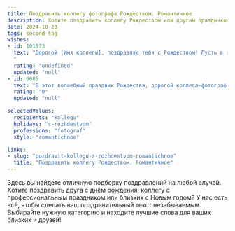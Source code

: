 ```yaml
---
title: Поздравить коллегу фотографа Рождеством. Романтичное
description: Хотите поздравить коллегу Рождеством или другим праздником? Наш ИИ создаст незабываемое поздравление, а вы обязательно выделитесь среди других.  
date: 2024-10-23
tags: second tag
wishes:
- id: 101573
  text: "Дорогой [Имя коллеги], поздравляю тебя с Рождеством! Пусть в этот светлый праздник в твою жизнь войдет волшебство, а каждый снимок, словно рождественская сказка, будет наполнен теплотой, любовью и неповторимым очарованием. Желаю тебе вдохновения, которое будет сиять ярче всех рождественских огней, и пусть каждый кадр станет шедевром, отражающим красоту мира и неповторимость момента.  Счастливого Рождества!
  "
  rating: "undefined"
  updated: "null"
- id: 6685
  text: "В этот волшебный праздник Рождества, дорогой коллега-фотограф, позвольте мне пожелать вам, чтобы каждый запечатлённый вами кадр сиял теплом очага. Пусть ваши снимки станут маленькими историями, наполненными светом и любовью. Желаю, чтобы объектив вашей камеры ловил самые трогательные моменты, а ваши фотографии дарили радость и вдохновение всем, кто их увидит. Пусть в вашей жизни всегда будет свет и любовь, как и в тех снимках, которые вы создаёте. С Рождеством!"
  rating: "0"
  updated: "null"

selectedValues:
  recipients: "kollegu"
  holidays: "s-rozhdestvom"
  professions: "fotograf"
  style: "romantichnoe"

links:
- slug: "pozdravit-kollegu-s-rozhdestvom-romantichnoe"
  title: "Поздравить коллегу Рождеством. Романтичное"
---
```


Здесь вы найдете отличную подборку поздравлений на любой случай. 
Хотите поздравить друга с днём рождения, коллегу с профессиональным праздником или близких с Новым годом? У нас есть всё, чтобы сделать ваш поздравительный текст незабываемым. Выбирайте нужную категорию и находите лучшие слова для ваших близких и друзей!
